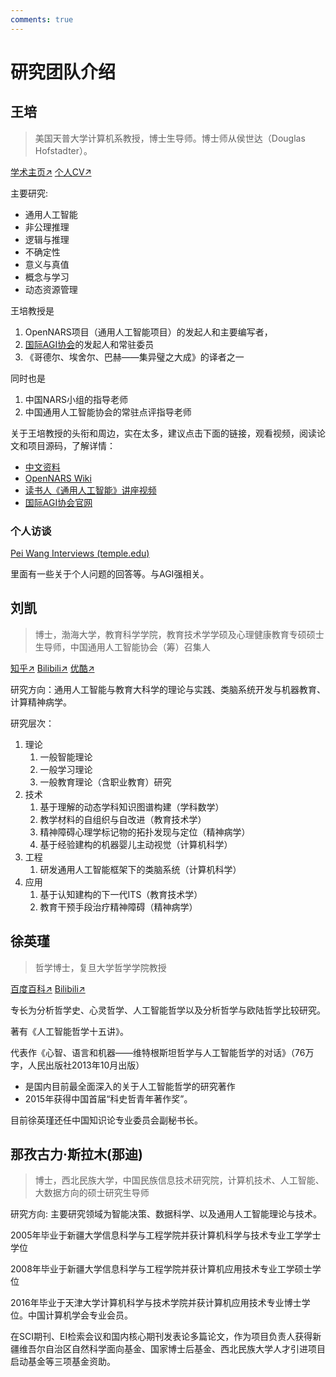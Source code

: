 ```yaml
---
comments: true
---
```


# 研究团队介绍

## 王培

> 美国天普大学计算机系教授，博士生导师。博士师从侯世达（Douglas Hofstadter）。

[学术主页↗](https://cis.temple.edu/~pwang/)
[个人CV↗](https://cis.temple.edu/~pwang/PeiWangCV.html "Curriculum Vitae of Pei Wang (temple.edu)")
<!-- [知网↗](https://chn.oversea.cnki.net/kcms/detail/knetsearch.aspx?sfield=au&skey=%E7%8E%8B%E5%9F%B9&code=000030813766&v=S9YHj3BEsKa5fwwTFPnTmqScyLd2I_AasnZGijQCwpKf4UHLVXsBbaUm89ugcmww) -->

主要研究:

- 通用人工智能
- 非公理推理
- 逻辑与推理
- 不确定性
- 意义与真值
- 概念与学习
- 动态资源管理

王培教授是

1. OpenNARS项目（通用人工智能项目）的发起人和主要编写者，
2. [国际AGI协会](http://agi-conf.org/)的发起人和常驻委员
3. 《哥德尔、埃舍尔、巴赫——集异璧之大成》的译者之一

同时也是

1. 中国NARS小组的指导老师
2. 中国通用人工智能协会的常驻点评指导老师

关于王培教授的头衔和周边，实在太多，建议点击下面的链接，观看视频，阅读论文和项目源码，了解详情：

- [中文资料](https://cis.temple.edu/~pwang/Chinese.html)
- [OpenNARS Wiki](https://github.com/opennars/opennars/wiki)
- [读书人《通用人工智能》讲座视频](http://www.dushuren123.com/dushuren/video/share.html?id=1679351024)
- [国际AGI协会官网](http://agi-conf.org/)

### 个人访谈

[Pei Wang Interviews (temple.edu)](https://cis.temple.edu/~wangp/interviews.html)

里面有一些关于个人问题的回答等。与AGI强相关。

## 刘凯

> 博士，渤海大学，教育科学学院，教育技术学学硕及心理健康教育专硕硕士生导师，中国通用人工智能协会（筹）召集人

[知乎↗](https://www.zhihu.com/people/wuyuezhidian)
[Bilibili↗](https://space.bilibili.com/475410405)
[优酷↗](https://www.youku.com/profile/index/?uid=UMjE3MDM1OTcy)
<!-- [知网↗](https://chn.oversea.cnki.net/kcms/detail/knetsearch.aspx?sfield=au&skey=刘凯&code=000047659669;000047659669&v=y7vj98LMVg_UHxhubKBjMQQpbklWyJGk5a_8PeXYFeCYzWi5m1uTEUjjoX1xjAIIOeb1sc-Ug9eznEYpNQXXLA==) -->

研究方向：通用人工智能与教育大科学的理论与实践、类脑系统开发与机器教育、计算精神病学。

研究层次：

1. 理论
    1. 一般智能理论
    2. 一般学习理论
    3. 一般教育理论（含职业教育）研究
2. 技术
    1. 基于理解的动态学科知识图谱构建（学科数学）
    2. 教学材料的自组织与自改进（教育技术学）
    3. 精神障碍心理学标记物的拓扑发现与定位（精神病学）
    4. 基于经验建构的机器婴儿主动视觉（计算机科学）
3. 工程
    1. 研发通用人工智能框架下的类脑系统（计算机科学）
4. 应用
    1. 基于认知建构的下一代ITS（教育技术学）
    2. 教育干预手段治疗精神障碍（精神病学）

## 徐英瑾

> 哲学博士，复旦大学哲学学院教授

[百度百科↗](https://baike.baidu.com/item/%E5%BE%90%E8%8B%B1%E7%91%BE/1778275)
[Bilibili↗](https://space.bilibili.com/1030)
<!-- [知网↗](https://chn.oversea.cnki.net/kcms/detail/knetsearch.aspx?sfield=au&skey=%E5%BE%90%E8%8B%B1%E7%91%BE&code=000036949310&v=f5P6chuNTza-7Rk3TFVHPGmsJDI8Q8tRORf9XlH8k8njXtviqPM535RNdHPUPx1o) -->

专长为分析哲学史、心灵哲学、人工智能哲学以及分析哲学与欧陆哲学比较研究。

著有《人工智能哲学十五讲》。

代表作《心智、语言和机器——维特根斯坦哲学与人工智能哲学的对话》（76万字，人民出版社2013年10月出版）

- 是国内目前最全面深入的关于人工智能哲学的研究著作
- 2015年获得中国首届“科史哲青年著作奖”。

目前徐英瑾还任中国知识论专业委员会副秘书长。

## 那孜古力·斯拉木(那迪)

> 博士，西北民族大学，中国民族信息技术研究院，计算机技术、人工智能、大数据方向的硕士研究生导师

研究方向: 主要研究领域为智能决策、数据科学、以及通用人工智能理论与技术。

2005年毕业于新疆大学信息科学与工程学院并获计算机科学与技术专业工学学士学位

2008年毕业于新疆大学信息科学与工程学院并获计算机应用技术专业工学硕士学位

2016年毕业于天津大学计算机科学与技术学院并获计算机应用技术专业博士学位。中国计算机学会专业会员。

在SCI期刊、EI检索会议和国内核心期刊发表论多篇论文，作为项目负责人获得新疆维吾尔自治区自然科学面向基金、国家博士后基金、西北民族大学人才引进项目启动基金等三项基金资助。
